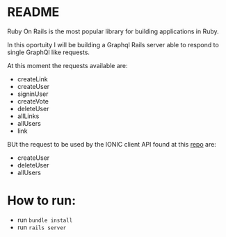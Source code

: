 # README

Ruby On Rails is the most popular library for building applications in Ruby.

In this oportuity I will be building a Graphql Rails server able to respond to single GraphQl like requests.

At this moment the requests available are:

-  createLink
-  createUser
-  signinUser
-  createVote
-  deleteUser
-  allLinks
-  allUsers
-  link
  
  BUt the request to be used by the IONIC client API found at this [repo](https://github.com/felixbanguera/ionic/tree/master/ionic2-graphql-apollo-client-master) are:
  
- createUser
- deleteUser
- allUsers


# How to run:

- run `bundle install`
- run `rails server`
